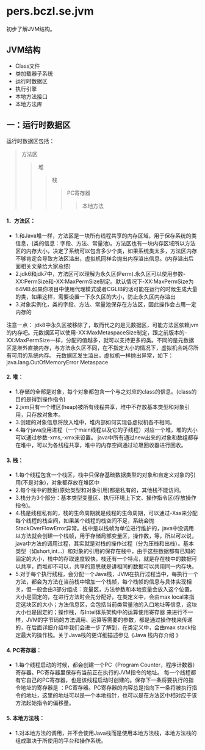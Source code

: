 # pers.bczl.se.jvm
初步了解JVM结构。
## JVM结构

* Class文件
* 类加载器子系统
* 运行时数据区
* 执行引擎
* 本地方法接口
* 本地方法库

## 一：运行时数据区

运行时数据区包括：
> 方法区
>> 堆
>>> 栈
>>>> PC寄存器
>>>>> 本地方法


#### 1．方法区：


* 1.和Java堆一样，方法区是一块所有线程共享的内存区域，用于保存系统的类信息，(类的信息：字段、方法、常量池)。方法区也有一块内存区域所以方法区的内存大小，决定了系统可以包含多少个类，如果系统类太多，方法区内存不够肯定会导致方法区溢出，虚拟机同样会抛出内存溢出信息。(内存溢出后面相关文章给大家总结)
* 2.jdk6和jdk7中，方法区可以理解为永久区(Perm).永久区可以使用参数-XX:PermSize和-XX:MaxPermSize制定。默认情况下-XX:MaxPermSize为64MB.如果你项目中使用代理模式或者CGLIB的话可能在运行的时候生成大量的类，如果这样，需要设置一下永久区的大小，防止永久区内存溢出
* 3.对象实例化，类的字段、方法、常量池保存在方法区，因此操作会占用一定内存的

注意一点：
jdk8中永久区被移除了，取而代之的是元数据区，可能方法区依赖jvm的内存吧。元数据区可以使用-XX:MaxMetaspaceSize制定，跟之前版本的-XX:MaxPermSize一样，分配的值越多，就可以支持更多的类。不同的是元数据区是堆外直接内存，与方法永久区不同，在不指定大小的情况下，虚拟机会耗尽所有可用的系统内存。
元数据区发生溢出，虚拟机一样抛出异常，如下：
java.lang.OutOfMemoryError Metaspace

#### 2. 堆：


* 1.存储的全部是对象，每个对象都包含一个与之对应的class的信息。(class的目的是得到操作指令)
* 2.jvm只有一个堆区(heap)被所有线程共享，堆中不存放基本类型和对象引用，只存放对象本。
* 3.创建的对象信息将放入堆中，堆内部如何实现各虚拟机各不相同。
* 4.每个java应用进程（一个main线程以及它的子线程）对应一个堆，堆的大小可以通过参数-xms,-xmx来设置。 java中所有通过new出来的对象和数组都存在堆中，可以为各线程共享，堆中的内存空间通过垃圾回收器进行回收。


#### 3. 栈：

* 1.每个线程包含一个栈区，栈中只保存基础数据类型的对象和自定义对象的引用(不是对象)，对象都存放在堆区中
* 2.每个栈中的数据(原始类型和对象引用)都是私有的，其他栈不能访问。
* 3.栈分为3个部分：基本类型变量区、执行环境上下文、操作指令区(存放操作指令)。
* 4.栈是线程私有的，栈的生命周期就是线程的生命周期，可以通过-Xss来分配每个线程的栈空间，如果某个线程的栈空间不足，系统会抛StackOverFlowError异常。栈中是以栈帧为单位进行维护的，java中没调用以方法就会创建一个栈帧，用于存储局部变量区，操作数，等，所以可以说，java中方法的调用过程，其实就是对栈的操作过程（分为压栈和出栈）。基本类型（如short,int...）和对象的引用的保存在栈中，由于这些数据都有已知的固定的大小，栈中的存取速度较快，栈还有一个特点，就是存在栈中的数据可以共享，而堆却不可以，共享的意思就是讲相同的数据可以共用同一内存块。
* 5.对于每个执行线程，会分配一个Java栈，JVM在执行过程当中，每执行一个方法，都会为方法在当前栈中增加一个栈帧，每个栈帧的信息与具体实现相 关，但一般会由3部分组成：变量区，方法参数和本地变量会放入这个位置，大小是固定的，在进行方法时会先分配好，在类定义中，会由max local来指定这块区的大小；方法信息区，会包括当前类常量池的入口地址等信息，这块大小也是固定的；操作栈，与Intel体系架构中的运算使用寄存器 来进行不一样，JVM的字节码的方法调用、运算等需要的参数，都是通过操作栈来传递的，在后面详细介绍中我们会进一步了解到，在类定义中，会由max stack指定最大的操作栈。关于Java栈的更详细描述参见《Java 栈内存介绍 》


#### 4. PC寄存器：

* 1.每个线程启动的时候，都会创建一个PC（Program Counter，程序计数器）寄存器。PC寄存器里保存有当前正在执行的JVM指令的地址。 每一个线程都有它自己的PC寄存器，也是该线程启动时创建的。保存下一条将要执行的指令地址的寄存器是 ：PC寄存器。PC寄存器的内容总是指向下一条将被执行指令的地址，这里的地址可以是一个本地指针，也可以是在方法区中相对应于该方法起始指令的偏移量。


#### 5. 本地方法栈：

* 1.对本地方法的调用，并不会使用Java栈而是使用本地方法栈，本地方法栈的组成取决于所使用的平台和操作系统。


